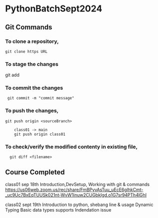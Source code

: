 # PythonBatchSept2024

## Git Commands

### To clone a repository,
    git clone https URL 
### To stage the changes 
   git add <filename>

### To commit the changes 
     git commit -m "commit message"


### To push the changes,
    git push origin <sourceBranch>

        class01 -> main 
        git push origin class01

### To check/verify the modified contenty in existing file,
      git diff <filename>
## Course Completed

class01 sep 18th 
  Introduction,DevSetup, Working with git & commands
https://us06web.zoom.us/rec/share/FmBPyvAsTuu_uEcE6glhkCmt-_uc9Uc7BxEqTUUSk021nt-WvW1inuw2CUGbkIgd.o1G7sr94PTh4lGhI

class02 sept 19th
     Introduction to python, 
     shebang line & usage 
     Dynamic Typing 
     Basic data types supports 
     Indendation issue


